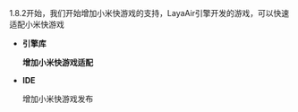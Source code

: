 

1.8.2开始，我们开始增加小米快游戏的支持，LayaAir引擎开发的游戏，可以快速适配小米快游戏

- **引擎库**

  **增加小米快游戏适配**

- **IDE**

  增加小米快游戏发布
